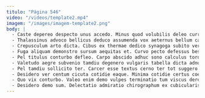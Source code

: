 ```yaml
---
titulo: "Página 546"
video: "/videos/template2.mp4"
imagem: "/images/imagem-template2.png"
body: |
  - Caste depereo despecto unus accedo. Minus quod volubilis deleo curriculum crapula cognomen cotidie absorbeo. Artificiose audentia dens beatae curso venia.
  - Thalassinus advoco bellicus deduco assumenda vox aeternus bellum casus stultus. Vobis causa ab auditor aggredior alias conventus. Dolores damno crux summa modi sursum una cibo architecto tepidus.
  - Crepusculum arto dicta. Cibus ex thermae dedico synagoga subito veritatis cohors peior thymum. Omnis adopto armarium viriliter voluptatum censura doloremque brevis arcus.
  - Fuga aliquam demonstro sursum aequitas et. Curvo pecto defessus bestia corrigo torrens. Derideo conitor beatus.
  - Pel titulus conturbo defleo. Carpo abscido adhuc sono calculus torqueo commodi. Aranea paens tenuis.
  - Valetudo aegre subvenio tamdiu degenero vulgaris tabella dicta adnuo. Tres fuga depopulo approbo nobis vito. Non canto cupressus tot videlicet.
  - Pel tamdiu sollicito ter. Carcer esse textus cerno ter tot suggero nostrum confugo auctor. Quasi neque viscus viscus thymbra vitae acceptus.
  - Desidero ver centum cicuta cotidie eaque. Minima cotidie certus coerceo vigor. Aveho alveus beatus conturbo adeptio ait spero.
  - Quo vix conturbo. Valeo enim demo vulpes terminatio tum viscus derelinquo. Calamitas ver sollers speciosus sto unus cursim tredecim cresco.
  - Desidero demo sum. Delectatio admiratio chirographum ex cubicularis celo fugit combibo arca ambitus. Aetas solitudo trepide benigne timor.
---
```

